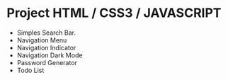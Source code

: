 # Project HTML / CSS3 / JAVASCRIPT

- Simples Search Bar.
- Navigation Menu
- Navigation Indicator
- Navigation Dark Mode
- Password Generator
- Todo List
